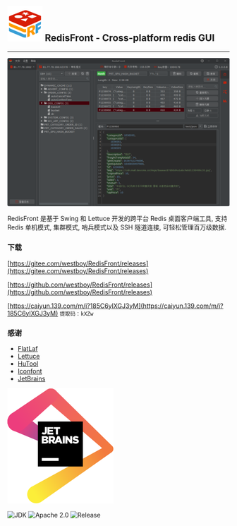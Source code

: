 ## ![logo](assets/logo.png)  RedisFront - Cross-platform redis GUI

-------

![Screenshot](screenshot/redisfront-win11.png)

RedisFront 是基于 Swing 和 Lettuce 开发的跨平台 Redis 桌面客户端工具, 支持 Redis 单机模式, 集群模式, 哨兵模式以及 SSH 隧道连接,  可轻松管理百万级数据.

### 下载

[https://gitee.com/westboy/RedisFront/releases](https://gitee.com/westboy/RedisFront/releases)

[https://github.com/westboy/RedisFront/releases](https://github.com/westboy/RedisFront/releases)

[https://caiyun.139.com/m/i?185C6ylXGJ3yM](https://caiyun.139.com/m/i?185C6ylXGJ3yM)  `提取码：kXZw`


### 感谢

* [FlatLaf](https://www.formdev.com/flatlaf/?from=RedisFront)
* [Lettuce](https://lettuce.io?from=RedisFront)
* [HuTool](http://hutool.cn?from=RedisFront)
* [Iconfont](https://www.iconfont.cn?from=RedisFront)
* [JetBrains](https://www.jetbrains.com?from=RedisFront)

![JenBrains logo](assets/jetbrains.svg)

![JDK](https://img.shields.io/badge/JDK-17-blue.svg)
![Apache 2.0](https://img.shields.io/badge/Apache-2.0-4EB1BA.svg)
![Release](https://img.shields.io/badge/Release-1.0.2-green.svg)
